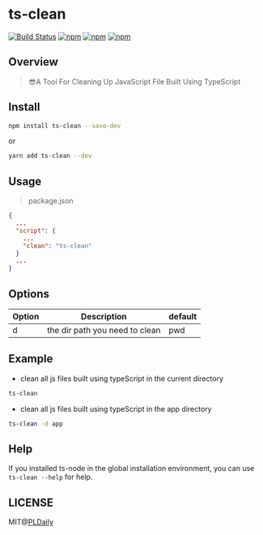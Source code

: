 # ts-clean

[![Build Status](https://travis-ci.org/PLDaily/ts-clean.svg?branch=master)](https://travis-ci.org/PLDaily/ts-clean)
[![npm](https://img.shields.io/npm/v/ts-clean.svg)](https://www.npmjs.com/package/ts-clean)
[![npm](https://img.shields.io/npm/dt/ts-clean.svg)](https://www.npmjs.com/package/ts-clean)
[![npm](https://img.shields.io/npm/l/ts-clean.svg)](https://www.npmjs.com/package/ts-clean)

## Overview

> 😎A Tool For Cleaning Up JavaScript File Built Using TypeScript

## Install

```sh
npm install ts-clean --save-dev
```

or

```sh
yarn add ts-clean --dev
```

## Usage

> package.json

```json
{
  ...
  "script": {
    ...
    "clean": "ts-clean"
  }
  ...
}
```

## Options

| Option  | Description                                                 | default     |
| ------- | ----------------------------------------------------------- | ----------- |
| d       | the dir path you need to clean                              |     pwd     |

## Example

- clean all js files built using typeScript in the current directory

```sh
ts-clean
```

- clean all js files built using typeScript in the app directory

```sh
ts-clean -d app
```

## Help

If you installed ts-node in the global installation environment, you can use `ts-clean --help` for help.

## LICENSE

MIT@[PLDaily](https://github.com/PLDaily)
